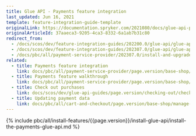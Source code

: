 ```yaml
---
title: Glue API - Payments feature integration
last_updated: Jun 16, 2021
template: feature-integration-guide-template
originalLink: https://documentation.spryker.com/2021080/docs/glue-api-payments-feature-integration
originalArticleId: 37aaeca3-9205-4ca3-8332-6a1ab7b31c80
redirect_from:
  - /docs/scos/dev/feature-integration-guides/202200.0/glue-api/glue-api-payments-feature-integration.html
  - /docs/scos/dev/feature-integration-guides/202307.0/glue-api/glue-api-payments-feature-integration.html
  - /docs/pbc/all/payment-service-provider/202307.0/install-and-upgrade/install-the-payments-glue-api.html
related:
  - title: Payments feature integration
    link: docs/pbc/all/payment-service-provider/page.version/base-shop/install-and-upgrade/install-the-payments-feature.html
  - title: Payments feature walkthrough
    link: docs/pbc/all/payment-service-provider/page.version/base-shop/payments-feature-overview.html
  - title: Check out purchases
    link: docs/scos/dev/glue-api-guides/page.version/checking-out/checking-out-purchases.html
  - title: Updating payment data
    link: docs/pbc/all/cart-and-checkout/page.version/base-shop/manage-using-glue-api/check-out/update-payment-data.html
---
```


{% include pbc/all/install-features/{{page.version}}/install-glue-api/install-the-payments-glue-api.md %} <!-- To edit, see /_includes/pbc/all/install-features/202204.0/install-glue-api/install-the-payments-glue-api.md -->
